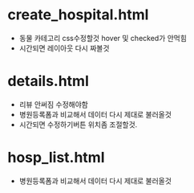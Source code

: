 # create_hospital.html
- 동물 카테고리 css수정할것 hover 및 checked가 안먹힘
- 시간되면 레이아웃 다시 짜볼것

# details.html
- 리뷰 안써짐 수정해야함
- 병원등록폼과 비교해서 데이터 다시 제대로 불러올것
- 시간되면 수정하기버튼 위치좀 조절할것.

# hosp_list.html
- 병원등록폼과 비교해서 데이터 다시 제대로 불러올것